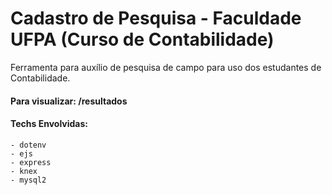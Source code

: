 # Cadastro de Pesquisa - Faculdade UFPA (Curso de Contabilidade)

Ferramenta para auxílio de pesquisa de campo para uso dos estudantes de Contabilidade.

#### Para visualizar: /resultados

#### Techs Envolvidas:
```
- dotenv
- ejs
- express
- knex
- mysql2
```